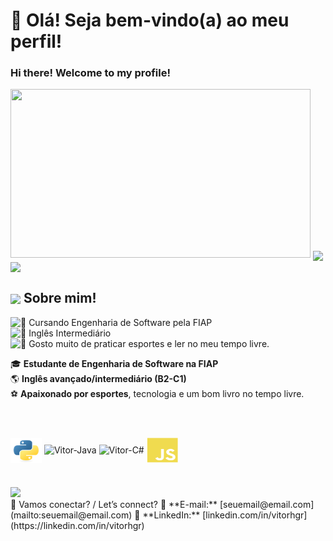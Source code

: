 # 👋 Olá! Seja bem-vindo(a) ao meu perfil!  
### Hi there! Welcome to my profile!

<img src="https://media.giphy.com/media/v1.Y2lkPTc5MGI3NjExb2Qwbmt5ZHR5OWxncXV5MTI5eXlob3pjMjBveDNmYThvdXY0b3czOCZlcD12MV9pbnRlcm5hbF9naWZfYnlfaWQmY3Q9Zw/A5ffIYwJoEpVcMOYiO/giphy.gif" width="480" height="270" frameBorder="0" class="giphy-embed" allowFullScreen>

<a href="https://github.com/anuraghazra/github-readme-stats">
  <img height=200 align="center" src="https://github-readme-stats.vercel.app/api?username=Torugo0&show_icons=false&theme=great-gatsby&rank_icon=github" />
</a>
<a href="https://github.com/anuraghazra/donut">
  <img height=200 align="center" src="https://github-readme-stats.vercel.app/api/top-langs/?username=Torugo0&layout=donut&size_weight=0.5&count_weight=0.5&show&icons=true&theme=great-gatsby" />
</a>

## <img height=30 align="center" src="https://fonts.gstatic.com/s/e/notoemoji/latest/1f98e/512.gif"/> Sobre mim!
<img height =20 src="https://fonts.gstatic.com/s/e/notoemoji/latest/1f50b/512.gif" alt="🔋"> Cursando Engenharia de Software pela FIAP <br>
<img height =20 src="https://fonts.gstatic.com/s/e/notoemoji/latest/1f50b/512.gif" alt="🔋"> Inglês Intermediário <br>
<img height =20 src="https://fonts.gstatic.com/s/e/notoemoji/latest/1f50b/512.gif" alt="🔋"> Gosto muito de praticar esportes e ler no meu tempo livre.

🎓 **Estudante de Engenharia de Software na FIAP**  
🌎 **Inglês avançado/intermediário (B2-C1)**  
⚽ **Apaixonado por esportes**, tecnologia e um bom livro no tempo livre.  
#

<picture>
  <source srcset="https://fonts.gstatic.com/s/e/notoemoji/latest/1f50b/512.webp" type="image/webp">
  
</picture>

<div style="display: inline_block"><br>
  <img align="center" alt="Vitor-Python" height="40" width="50" src="https://raw.githubusercontent.com/devicons/devicon/master/icons/python/python-original.svg">
  <img align="center" alt="Vitor-Java" height="40" width="50" src="https://cdn.jsdelivr.net/gh/devicons/devicon@latest/icons/java/java-original.svg" />
  <img align="center" alt="Vitor-C#" height="40" width="50" src="https://cdn.jsdelivr.net/gh/devicons/devicon@latest/icons/csharp/csharp-original.svg" />
  <img align="center" alt="Vitor-Js" height="40" width="50" src="https://raw.githubusercontent.com/devicons/devicon/master/icons/javascript/javascript-plain.svg">
</div>

#

 <div> 
    <a href="https://www.linkedin.com/in/vitorhgr/" target="_blank"><img src="https://img.shields.io/badge/-LinkedIn-%230077B5?style=for-the-badge&logo=linkedin&logoColor=white" target="_blank"></a> 
 </div>
  🚀 Vamos conectar? / Let’s connect?  
  📧 **E-mail:** [seuemail@email.com](mailto:seuemail@email.com)  
  💼 **LinkedIn:** [linkedin.com/in/vitorhgr](https://linkedin.com/in/vitorhgr)  
 
 
